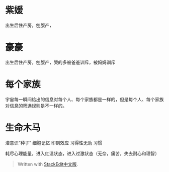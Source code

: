 # 紫媛 
出生后住产房，刨腹产，

# 豪豪
出生后住产房，刨腹产，哭的多被爸爸训斥，被妈妈训斥

# 每个家族
宇宙每一瞬间给出的信息对每个人、每个家族都是一样的，但是每个人、每个家族对信息的筛选规则是不一样的。

# 生命木马
潜意识“种子”
细胞记忆
印刻效应
习得性无助
习惯

耗尽心理能量，进入红温状态，进入过激状态（无奈，痛苦，失去耐心和理智）
> Written with [StackEdit中文版](https://stackedit.cn/).
<!--stackedit_data:
eyJoaXN0b3J5IjpbNDcxODMxMDUwXX0=
-->